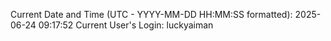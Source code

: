 Current Date and Time (UTC - YYYY-MM-DD HH:MM:SS formatted): 2025-06-24 09:17:52
Current User's Login: luckyaiman

